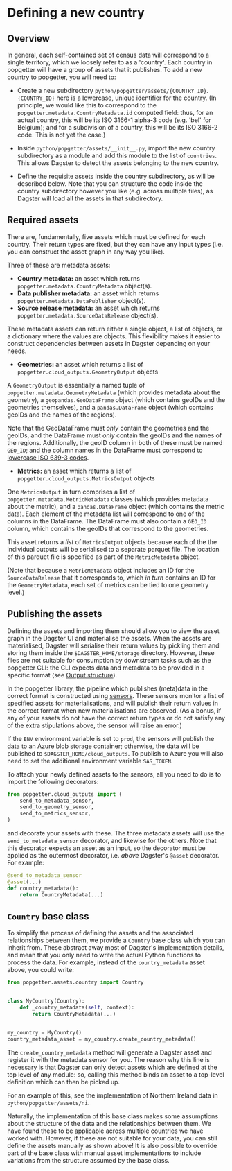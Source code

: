 # Defining a new country

## Overview

In general, each self-contained set of census data will correspond to a single
territory, which we loosely refer to as a 'country'. Each country in popgetter
will have a group of assets that it publishes. To add a new country to
popgetter, you will need to:

- Create a new subdirectory `python/popgetter/assets/{COUNTRY_ID}`.
  `{COUNTRY_ID}` here is a lowercase, unique identifier for the country. (In
  principle, we would like this to correspond to the
  `popgetter.metadata.CountryMetadata.id` computed field: thus, for an actual
  country, this will be its ISO 3166-1 alpha-3 code (e.g. 'bel' for Belgium);
  and for a subdivision of a country, this will be its ISO 3166-2 code. This is
  not yet the case.)

- Inside `python/popgetter/assets/__init__.py`, import the new country
  subdirectory as a module and add this module to the list of `countries`. This
  allows Dagster to detect the assets belonging to the new country.

- Define the requisite assets inside the country subdirectory, as will be
  described below. Note that you can structure the code inside the country
  subdirectory however you like (e.g. across multiple files), as Dagster will
  load all the assets in that subdirectory.

## Required assets

There are, fundamentally, five assets which must be defined for each country.
Their return types are fixed, but they can have any input types (i.e. you can
construct the asset graph in any way you like).

Three of these are metadata assets:

- **Country metadata:** an asset which returns
  `popgetter.metadata.CountryMetadata` object(s).
- **Data publisher metadata:** an asset which returns
  `popgetter.metadata.DataPublisher` object(s).
- **Source release metadata:** an asset which returns
  `popgetter.metadata.SourceDataRelease` object(s).

These metadata assets can return either a single object, a list of objects, or a
dictionary where the values are objects. This flexibility makes it easier to
construct dependencies between assets in Dagster depending on your needs.

- **Geometries:** an asset which returns a list of
  `popgetter.cloud_outputs.GeometryOutput` objects

A `GeometryOutput` is essentially a named tuple of
`popgetter.metadata.GeometryMetadata` (which provides metadata about the
geometry), a `geopandas.GeoDataFrame` object (which contains geoIDs and the
geometries themselves), and a `pandas.DataFrame` object (which contains geoIDs
and the names of the regions).

Note that the GeoDataFrame must _only_ contain the geometries and the geoIDs,
and the DataFrame must _only_ contain the geoIDs and the names of the regions.
Additionally, the geoID column in both of these must be named `GEO_ID`; and the
column names in the DataFrame must correspond to
[lowercase ISO 639-3 codes](https://iso639-3.sil.org/code_tables/639/data).

- **Metrics:** an asset which returns a list of
  `popgetter.cloud_outputs.MetricsOutput` objects

One `MetricsOutput` in turn comprises a list of
`popgetter.metadata.MetricMetadata` classes (which provides metadata about the
metric), and a `pandas.DataFrame` object (which contains the metric data). Each
element of the metadata list will correspond to one of the columns in the
DataFrame. The DataFrame must also contain a `GEO_ID` column, which contains the
geoIDs that correspond to the geometries.

This asset returns a _list_ of `MetricsOutput` objects because each of the the
individual outputs will be serialised to a separate parquet file. The location
of this parquet file is specified as part of the `MetricMetadata` object.

(Note that because a `MetricMetadata` object includes an ID for the
`SourceDataRelease` that it corresponds to, which _in turn_ contains an ID for
the `GeometryMetadata`, each set of metrics can be tied to one geometry level.)

## Publishing the assets

Defining the assets and importing them should allow you to view the asset graph
in the Dagster UI and materialise the assets. When the assets are materialised,
Dagster will serialise their return values by pickling them and storing them
inside the `$DAGSTER_HOME/storage` directory. However, these files are not
suitable for consumption by downstream tasks such as the popgetter CLI: the CLI
expects data and metadata to be provided in a specific format (see
[Output structure](output_structure.md)).

In the popgetter library, the pipeline which publishes (meta)data in the correct
format is constructed using
[sensors](https://docs.dagster.io/concepts/partitions-schedules-sensors/sensors).
These sensors monitor a list of specified assets for materialisations, and will
publish their return values in the correct format when new materialisations are
observed. (As a bonus, if any of your assets do not have the correct return
types or do not satisfy any of the extra stipulations above, the sensor will
raise an error.)

If the `ENV` environment variable is set to `prod`, the sensors will publish the
data to an Azure blob storage container; otherwise, the data will be published
to `$DAGSTER_HOME/cloud_outputs`. To publish to Azure you will also need to set
the additional environment variable `SAS_TOKEN`.

To attach your newly defined assets to the sensors, all you need to do is to
import the following decorators:

```python
from popgetter.cloud_outputs import (
    send_to_metadata_sensor,
    send_to_geometry_sensor,
    send_to_metrics_sensor,
)
```

and decorate your assets with these. The three metadata assets will use the
`send_to_metadata_sensor` decorator, and likewise for the others. Note that this
decorator expects an asset as an input, so the decorator must be applied as the
outermost decorator, i.e. _above_ Dagster's `@asset` decorator. For example:

```python
@send_to_metadata_sensor
@asset(...)
def country_metadata():
    return CountryMetadata(...)
```

## `Country` base class

To simplify the process of defining the assets and the associated relationships
between them, we provide a `Country` base class which you can inherit from.
These abstract away most of Dagster's implementation details, and mean that you
only need to write the actual Python functions to process the data. For example,
instead of the `country_metadata` asset above, you could write:

```python
from popgetter.assets.country import Country


class MyCountry(Country):
    def _country_metadata(self, context):
        return CountryMetadata(...)


my_country = MyCountry()
country_metadata_asset = my_country.create_country_metadata()
```

The `create_country_metadata` method will generate a Dagster asset and register
it with the metadata sensor for you. The reason why this line is necessary is
that Dagster can only detect assets which are defined at the top level of any
module: so, calling this method binds an asset to a top-level definition which
can then be picked up.

For an example of this, see the implementation of Northern Ireland data in
`python/popgetter/assets/ni`.

Naturally, the implementation of this base class makes some assumptions about
the structure of the data and the relationships between them. We have found
these to be applicable across multiple countries we have worked with. However,
if these are not suitable for your data, you can still define the assets
manually as shown above! It is also possible to override part of the base class with manual asset implementations to include variations from the structure assumed by the base class.
